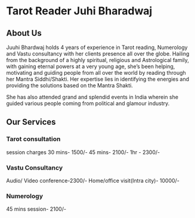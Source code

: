 # Tarot Reader Juhi Bharadwaj


## About Us 

Juuhi Bhardwaj holds 4 years of experience in Tarot reading, Numerology and Vastu consultancy with her clients presence all over the globe.
Hailing from the background of a highly spiritual, religious and Astrological family, with gaining eternal powers at a very young age, she’s been helping, motivating and guiding people from all over the world by reading through her Mantra Siddhi/Shakti.
Her expertise lies in identifying the energies and providing the solutions based on the Mantra Shakti.

She has also attended grand and splendid events in India wherein she guided various people coming from political and glamour industry.

## Our Services

### Tarot consultation 
session charges 
30 mins- 1500/-
45 mins- 2100/-
1hr - 2300/-

### Vastu Consultancy
Audio/ Video conference-2300/-
Home/office visit(Intra city)- 10000/-

### Numerology 
45 mins session- 2100/-
